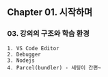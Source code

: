 ## Chapter 01. 시작하며

### 03. 강의의 구조와 학습 환경

```
1. VS Code Editor
2. Debugger
3. Nodejs
4. Parcel(bundler) - 세팅이 간편~
```
